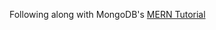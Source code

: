 Following along with MongoDB's [MERN Tutorial](https://www.mongodb.com/languages/mern-stack-tutorial)
